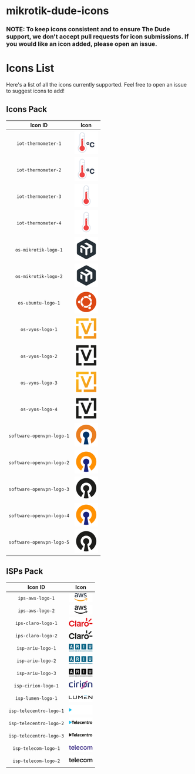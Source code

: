 # mikrotik-dude-icons

<h3>NOTE: To keep icons consistent and to ensure The Dude support, we don't accept pull requests for icon submissions. If you would like an icon added, please open an issue.<h3>

# Icons List

Here's a list of all the icons currently supported. Feel free to open an issue to suggest icons to add!

## Icons Pack

|      Icon ID              |                         Icon                                   |
| :-----------------------: | :------------------------------------------------------------: |
| `iot-thermometer-1`       | <img src="./images/iot-thermometer-1.svg" width="64">          |
| `iot-thermometer-2`       | <img src="./images/iot-thermometer-2.svg" width="64">          |
| `iot-thermometer-3`       | <img src="./images/iot-thermometer-3.svg" width="64">          |
| `iot-thermometer-4`       | <img src="./images/iot-thermometer-4.svg" width="64">          |
| `os-mikrotik-logo-1`      | <img src="./images/os-mikrotik-logo-1.svg" width="64">         |
| `os-mikrotik-logo-2`      | <img src="./images/os-mikrotik-logo-2.svg" width="64">         |
| `os-ubuntu-logo-1`        | <img src="./images/os-ubuntu-logo-1.svg" width="64">           |
| `os-vyos-logo-1`          | <img src="./images/os-vyos-logo-1.svg" width="64">             |
| `os-vyos-logo-2`          | <img src="./images/os-vyos-logo-2.svg" width="64">             |
| `os-vyos-logo-3`          | <img src="./images/os-vyos-logo-3.svg" width="64">             |
| `os-vyos-logo-4`          | <img src="./images/os-vyos-logo-4.svg" width="64">             |
| `software-openvpn-logo-1` | <img src="./images/software-openvpn-logo-1.svg" width="64">    |
| `software-openvpn-logo-2` | <img src="./images/software-openvpn-logo-2.svg" width="64">    |
| `software-openvpn-logo-3` | <img src="./images/software-openvpn-logo-3.svg" width="64">    |
| `software-openvpn-logo-4` | <img src="./images/software-openvpn-logo-4.svg" width="64">    |
| `software-openvpn-logo-5` | <img src="./images/software-openvpn-logo-5.svg" width="64">    |

## ISPs Pack

|      Icon ID              |                         Icon                                   |
| :-----------------------: | :------------------------------------------------------------: |
| `ips-aws-logo-1`          | <img src="./images/ips-aws-logo-1.svg" width="64">             |
| `ips-aws-logo-2`          | <img src="./images/ips-aws-logo-2.svg" width="64">             |
| `ips-claro-logo-1`        | <img src="./images/ips-claro-logo-1.svg" width="64">           |
| `ips-claro-logo-2`        | <img src="./images/ips-claro-logo-2.svg" width="64">           |
| `isp-ariu-logo-1`         | <img src="./images/isp-ariu-logo-1.svg" width="64">            |
| `isp-ariu-logo-2`         | <img src="./images/isp-ariu-logo-2.svg" width="64">            |
| `isp-ariu-logo-3`         | <img src="./images/isp-ariu-logo-3.svg" width="64">            |
| `isp-cirion-logo-1`       | <img src="./images/isp-cirion-logo-1.svg" width="64">          |
| `isp-lumen-logo-1`        | <img src="./images/isp-lumen-logo-1.svg" width="64">           |
| `isp-telecentro-logo-1`   | <img src="./images/isp-telecentro-logo-1.svg" width="64">      |
| `isp-telecentro-logo-2`   | <img src="./images/isp-telecentro-logo-2.svg" width="64">      |
| `isp-telecentro-logo-3`   | <img src="./images/isp-telecentro-logo-3.svg" width="64">      |
| `isp-telecom-logo-1`      | <img src="./images/isp-telecom-logo-1.svg" width="64">         |
| `isp-telecom-logo-2`      | <img src="./images/isp-telecom-logo-2.svg" width="64">         |

